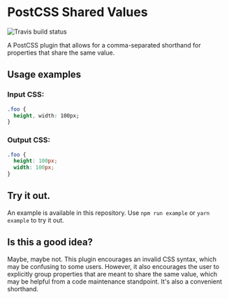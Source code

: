 # PostCSS Shared Values

![Travis build status](https://travis-ci.org/zgreen/postcss-shared-values.svg?branch=master)

A PostCSS plugin that allows for a comma-separated shorthand for properties that share the same value.

## Usage examples

### Input CSS:
```css
.foo {
  height, width: 100px;
}
```

### Output CSS:
```css
.foo {
  height: 100px;
  width: 100px;
}
```

## Try it out.

An example is available in this repository. Use `npm run example` or `yarn example` to try it out.

## Is this a good idea?

Maybe, maybe not. This plugin encourages an invalid CSS syntax, which may be confusing to some users. However, it also encourages the user to explicitly group properties that are meant to share the same value, which may be helpful from a code maintenance standpoint. It's also a convenient shorthand.
